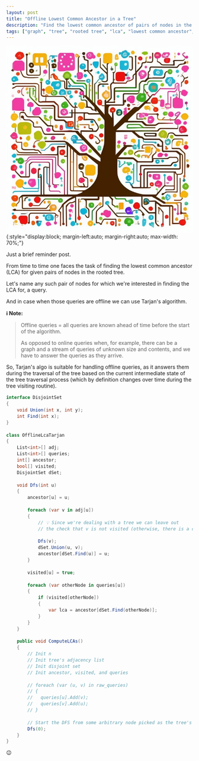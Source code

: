 ```yaml
---
layout: post
title: "Offline Lowest Common Ancestor in a Tree"
description: "Find the lowest common ancestor of pairs of nodes in the tree"
tags: ["graph", "tree", "rooted tree", "lca", "lowest common ancestor", "tarjan's offline lowest common ancestor", "algorithm", "code"]
---
```


![Tree](/content/binary/img/tree.webp){:style="display:block; margin-left:auto; margin-right:auto; max-width: 70%;"}

Just a brief reminder post.

From time to time one faces the task of finding the lowest common ancestor (LCA) for given pairs of nodes in the rooted tree.

Let's name any such pair of nodes for which we're interested in finding the LCA for, a query.

And in case when those queries are offline we can use Tarjan's algorithm.

**:information_source: Note:**

> Offline queries = all queries are known ahead of time before the start of the algorithm.
>
> As opposed to online queries when, for example, there can be a graph and a stream of queries of unknown size and contents, and we have to answer the queries as they arrive.


So, Tarjan's algo is suitable for handling offline queries, as it answers them during the traversal of the tree based on the current intermediate state of the tree traversal process (which by definition changes over time during the tree visiting routine).


```csharp
interface DisjointSet
{
    void Union(int x, int y);
    int Find(int x);
}

class OfflineLcaTarjan
{
    List<int>[] adj;
    List<int>[] queries;
    int[] ancestor;
    bool[] visited;
    DisjointSet dSet;

    void Dfs(int u)
    {
        ancestor[u] = u;

        foreach (var v in adj[u])
        {
            // 💡 Since we're dealing with a tree we can leave out
            // the check that v is not visited (otherwise, there is a cycle => not a tree)

            Dfs(v);
            dSet.Union(u, v);
            ancestor[dSet.Find(u)] = u;
        }

        visited[u] = true;

        foreach (var otherNode in queries[u])
        {
            if (visited[otherNode])
            {
                var lca = ancestor[dSet.Find(otherNode)];
            }
        }
    }

    public void ComputeLCAs()
    {
        // Init n
        // Init tree's adjacency list
        // Init disjoint set
        // Init ancestor, visited, and queries

        // foreach (var (u, v) in raw_queries)
        // {
        //   queries[u].Add(v);
        //   queries[v].Add(u);
        // }

        // Start the DFS from some arbitrary node picked as the tree's root
        Dfs(0);
    }
}
```

:wink:
